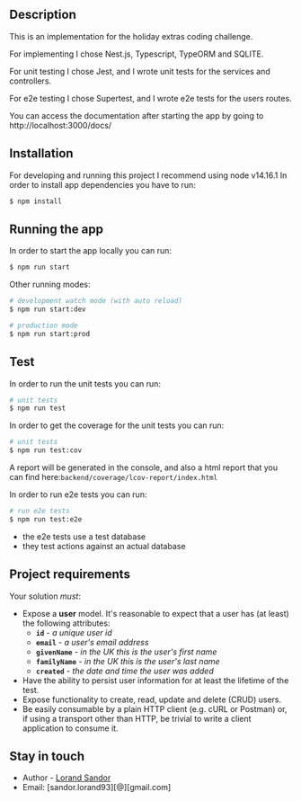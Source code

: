 ## Description
This is an implementation for the holiday extras coding challenge.

For implementing I chose Nest.js, Typescript, TypeORM and SQLITE.

For unit testing I chose Jest, and I wrote unit tests for the services and controllers.

For e2e testing I chose Supertest, and I wrote e2e tests for the users routes.

You can access the documentation after starting the app by going to
http://localhost:3000/docs/

## Installation
For developing and running this project I recommend using node v14.16.1
In order to install app dependencies you have to run:
```bash
$ npm install
```

## Running the app
In order to start the app locally you can run:
```bash
$ npm run start
```
Other running modes:
```bash
# development watch mode (with auto reload)
$ npm run start:dev

# production mode
$ npm run start:prod
```

## Test
In order to run the unit tests you can run:
```bash
# unit tests
$ npm run test
```
In order to get the coverage for the unit tests you can run:
```bash
# unit tests
$ npm run test:cov
```
A report will be generated in the console, and also a html report that you can find here:```backend/coverage/lcov-report/index.html```

In order to run e2e tests you can run:
```bash
# run e2e tests
$ npm run test:e2e
```
- the e2e tests use a test database
- they test actions against an actual database


## Project requirements
Your solution _must_:

- Expose a **user** model. It's reasonable to expect that a user has (at least) the following attributes:
    - **`id`** - _a unique user id_
    - **`email`** - _a user's email address_
    - **`givenName`** - _in the UK this is the user's first name_
    - **`familyName`** - _in the UK this is the user's last name_
    - **`created`** - _the date and time the user was added_
- Have the ability to persist user information for at least the lifetime of the test.
- Expose functionality to create, read, update and delete (CRUD) users.
- Be easily consumable by a plain HTTP client (e.g. cURL or Postman) or, if using a transport other than HTTP, be trivial to write a client application to consume it.


## Stay in touch

- Author - [Lorand Sandor](https://www.linkedin.com/in/sandorlorand/) 
- Email: [sandor.lorand93][@][gmail.com]

